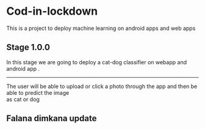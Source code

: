# Cod-in-lockdown

This is a project to deploy machine learning on android apps and web apps  

## Stage 1.0.0
In this stage we are going to deploy a cat-dog classifier on webapp and android app .
<hr>

The user will be able to upload or click a photo through the app and then be able to predict the image  
as cat or dog

## Falana dimkana update

